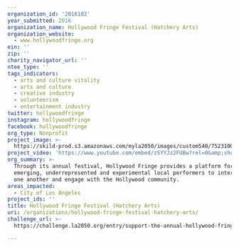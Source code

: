 ```yaml
---
organization_id: '2016102'
year_submitted: 2016
organization_name: Hollywood Fringe Festival (Hatchery Arts)
organization_website:
  - www.hollywoodfringe.org
ein: ''
zip: ''
charity_navigator_url: ''
ntee_type: ''
tags_indicators:
  - arts and culture vitality
  - arts and culture
  - creative industry
  - volunteerism
  - entertainment industry
twitter: hollywoodfringe
instagram: hollywoodfringe
facebook: hollywoodfringe
org_type: Nonprofit
project_image: >-
  https://skild-prod.s3.amazonaws.com/myla2050/images/custom540/7523100096741-team90.jpg
project_video: 'https://www.youtube.com/embed/zSYYJz2FUBw?rel=0&amp;showinfo=0'
org_summary: >-
  Through its annual festival, Hollywood Fringe provides a platform for
  emerging, underrepresented and experimental local performers to interact with
  one another and engage with the Hollywood community.
areas_impacted:
  - City of Los Angeles
project_ids: ''
title: Hollywood Fringe Festival (Hatchery Arts)
uri: /organizations/hollywood-fringe-festival-hatchery-arts/
challenge_url: >-
  https://challenge.la2050.org/entry/support-the-annual-hollywood-fringe-festival-including-expanding-the-fringe-scholarships-program

---
```

